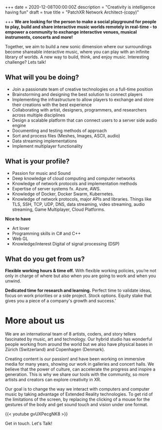 +++
date = 2020-12-08T00:00:00Z
description = "Creativity is intelligence having fun"
draft = true
title = "PatchXR Network Architect-(copy)"

+++
**We are looking for the person to make a social playground for people to play, build and share interactive music worlds remotely in real-time - to empower a community to exchange interactive venues, musical instruments, concerts and more!**

Together, we aim to build a new sonic dimension where our surroundings become shareable interactive music, where you can play with an infinite library of worlds. A new way to build, think, and enjoy music.
Interesting challenge? Lets talk!

## What will you be doing?

* Join a passionate team of creative technologies on a full-time position
* Brainstorming and designing the best solution to connect players
* Implementing the infrastructure to allow players to exchange and store their creations with the best experience
* Collaborating with artist, designers, programmers, and researchers across multiple disciplines
* Design a scalable platform that can connect users to a server side audio engine
* Documenting and testing methods of approach
* Sort and process files (Meshes, Images, ASCII, audio)
* Data streaming implementations
* Implement multiplayer functionality

## What is your profile?

* Passion for music and Sound
* Deep knowledge of cloud computing and computer networks
* Knowledge of network protocols and implementation methods
* Expertise of server systems fx. Azure, AWS.
* Knowledge of Docker, Docker Swarm, Kubernetes.
* Knowledge of network protocols, major APIs and libraries. Things like TLS, SSH, TCP, UDP, DNS, data streaming, video streaming, audio streaming, Game Multiplayer, Cloud Platforms.

**Nice to have**
* Art lover
* Programming skills in C# and C++
* Web GL
* Knowledge/interest Digital of signal processing (DSP)

## What do you get from us?

**Flexible working hours & time off.** With flexible working policies, you’re not only in charge of where but also when you are going to work and when you unwind.

**Dedicated time for research and learning.** Perfect time to validate ideas, focus on work priorities or a side project. Stock options. Equity stake that gives you a piece of a company's growth and success.’

# More about us

We are an international team of 8 artists, coders, and story tellers fascinated by music, art and technology. Our hybrid studio has wonderful people working from around the world but we also have physical bases in Zürich (Switzerland) and Copenhagen (Denmark).

Creating content is our passion! and have been working on immersive media for many years, showing our work in galleries and concert halls. We believe that the power of culture, can accelerate the progress and inspire a generation. This is why we share our tools with the community, so more artists and creators can explore creativity in XR.

Our goal is to change the way we interact with computers and computer music by taking advantage of Extended Reality technologies. To get rid of the limitations of the screen, by replacing the clicking of a mouse for the gestures of the body and get sound touch and vision under one format.

{{< youtube gvUXPecgNK8 >}}

Get in touch. Let's Talk!
